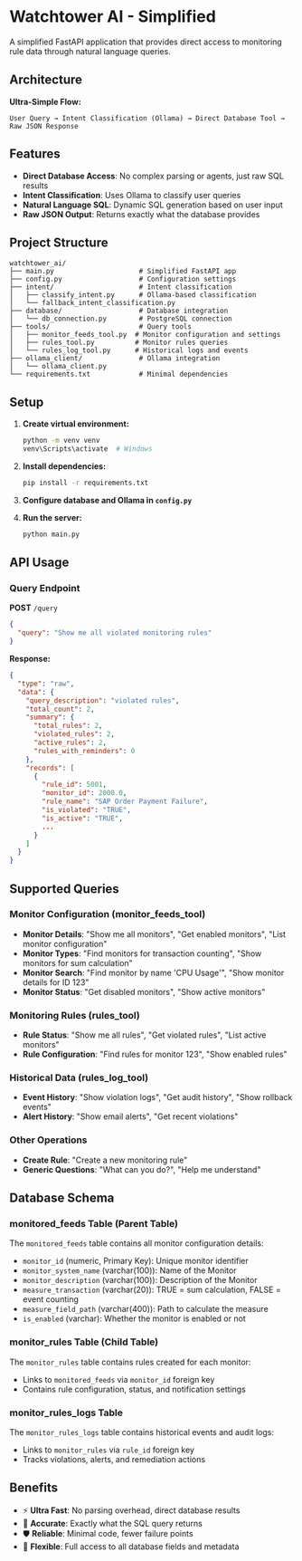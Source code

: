 # Watchtower AI - Simplified

A simplified FastAPI application that provides direct access to monitoring rule data through natural language queries.

## Architecture

**Ultra-Simple Flow:**
```
User Query → Intent Classification (Ollama) → Direct Database Tool → Raw JSON Response
```

## Features

- **Direct Database Access**: No complex parsing or agents, just raw SQL results
- **Intent Classification**: Uses Ollama to classify user queries
- **Natural Language SQL**: Dynamic SQL generation based on user input
- **Raw JSON Output**: Returns exactly what the database provides

## Project Structure

```
watchtower_ai/
├── main.py                     # Simplified FastAPI app
├── config.py                   # Configuration settings
├── intent/                     # Intent classification
│   ├── classify_intent.py      # Ollama-based classification
│   └── fallback_intent_classification.py
├── database/                   # Database integration
│   └── db_connection.py        # PostgreSQL connection
├── tools/                      # Query tools
│   ├── monitor_feeds_tool.py  # Monitor configuration and settings
│   ├── rules_tool.py          # Monitor rules queries
│   └── rules_log_tool.py      # Historical logs and events
├── ollama_client/              # Ollama integration
│   └── ollama_client.py
└── requirements.txt            # Minimal dependencies
```

## Setup

1. **Create virtual environment:**
   ```bash
   python -m venv venv
   venv\Scripts\activate  # Windows
   ```

2. **Install dependencies:**
   ```bash
   pip install -r requirements.txt
   ```

3. **Configure database and Ollama in `config.py`**

4. **Run the server:**
   ```bash
   python main.py
   ```

## API Usage

### Query Endpoint

**POST** `/query`

```json
{
  "query": "Show me all violated monitoring rules"
}
```

**Response:**
```json
{
  "type": "raw",
  "data": {
    "query_description": "violated rules",
    "total_count": 2,
    "summary": {
      "total_rules": 2,
      "violated_rules": 2,
      "active_rules": 2,
      "rules_with_reminders": 0
    },
    "records": [
      {
        "rule_id": 5001,
        "monitor_id": 2000.0,
        "rule_name": "SAP Order Payment Failure",
        "is_violated": "TRUE",
        "is_active": "TRUE",
        ...
      }
    ]
  }
}
```

## Supported Queries

### Monitor Configuration (monitor_feeds_tool)
- **Monitor Details**: "Show me all monitors", "Get enabled monitors", "List monitor configuration"
- **Monitor Types**: "Find monitors for transaction counting", "Show monitors for sum calculation"
- **Monitor Search**: "Find monitor by name 'CPU Usage'", "Show monitor details for ID 123"
- **Monitor Status**: "Get disabled monitors", "Show active monitors"

### Monitoring Rules (rules_tool)
- **Rule Status**: "Show me all rules", "Get violated rules", "List active monitors"
- **Rule Configuration**: "Find rules for monitor 123", "Show enabled rules"

### Historical Data (rules_log_tool)
- **Event History**: "Show violation logs", "Get audit history", "Show rollback events"
- **Alert History**: "Show email alerts", "Get recent violations"

### Other Operations
- **Create Rule**: "Create a new monitoring rule"
- **Generic Questions**: "What can you do?", "Help me understand"

## Database Schema

### monitored_feeds Table (Parent Table)
The `monitored_feeds` table contains all monitor configuration details:
- `monitor_id` (numeric, Primary Key): Unique monitor identifier
- `monitor_system_name` (varchar(100)): Name of the Monitor
- `monitor_description` (varchar(100)): Description of the Monitor
- `measure_transaction` (varchar(20)): TRUE = sum calculation, FALSE = event counting
- `measure_field_path` (varchar(400)): Path to calculate the measure
- `is_enabled` (varchar): Whether the monitor is enabled or not

### monitor_rules Table (Child Table)
The `monitor_rules` table contains rules created for each monitor:
- Links to `monitored_feeds` via `monitor_id` foreign key
- Contains rule configuration, status, and notification settings

### monitor_rules_logs Table
The `monitor_rules_logs` table contains historical events and audit logs:
- Links to `monitor_rules` via `rule_id` foreign key
- Tracks violations, alerts, and remediation actions

## Benefits

- ⚡ **Ultra Fast**: No parsing overhead, direct database results
- 🎯 **Accurate**: Exactly what the SQL query returns
- 🛡️ **Reliable**: Minimal code, fewer failure points
- 🔧 **Flexible**: Full access to all database fields and metadata